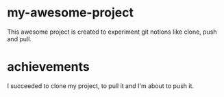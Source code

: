 # my-awesome-project
This awesome project is created to experiment git notions like clone, push and pull.
# achievements
I succeeded to clone my project, to pull it and I'm about to push it.
